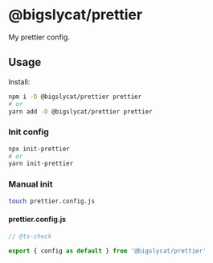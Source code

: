 # @bigslycat/prettier

My prettier config.

## Usage

Install:

```sh
npm i -D @bigslycat/prettier prettier
# or
yarn add -D @bigslycat/prettier prettier
```

### Init config

```sh
npx init-prettier
# or
yarn init-prettier
```

### Manual init

```sh
touch prettier.config.js
```

#### prettier.config.js

```js
// @ts-check

export { config as default } from '@bigslycat/prettier'
```
